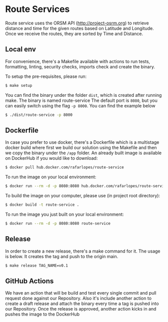 # Route Services

Route service uses the ORSM API (http://project-osrm.org) to retrieve distance and time for the given routes based on Latitude and Longitude. Once we receive the routes, they are sorted by Time and Distance.

## Local env

For convenience, there's a Makefile available with actions to run tests, formatting, linting, security checks, imports check and create the binary.

To setup the pre-requisites, please run:
````bash
$ make setup
````

You can find the binary under the folder ```dist```, which is created after running make. The binary is named route-service
The default port is ```8080```, but you can easily switch using the flag ```-p 8000```. You can find the example below

````bash
$ ./dist/route-service -p 8000
````


## Dockerfile

In case you prefer to use docker, there's a Dockerfile which is a multistage docker build where first we build our solution using the Makefile and then we copy the binary under the ```/app``` folder.
An already built image is available on DockerHub if you would like to download:

````bash
$ docker pull hub.docker.com/rafarlopes/route-service
````

To run the image on your local environment:
````bash
$ docker run --rm -d -p 8080:8080 hub.docker.com/rafarlopes/route-service
````

To build the image on your computer, please use (in project root directory):
````bash
$ docker build -t route-service .
````

To  run the image you just built on your local environment:
````bash
$ docker run --rm -d -p 8080:8080 route-service
````

## Release

In order to create a new release, there's a make command for it. The usage is below.
It creates the tag and push to the origin main.
````bash
$ make release TAG_NAME=v0.1
````

## GitHub Actions
We have an action that will be build and test every single commit and pull request done against our Repository.
Also it's include another action to create a draft release and attach the binary every time a tag is pushed into our Repository.
Once the release is approved, another action kicks in and pushes the image to the DockerHub